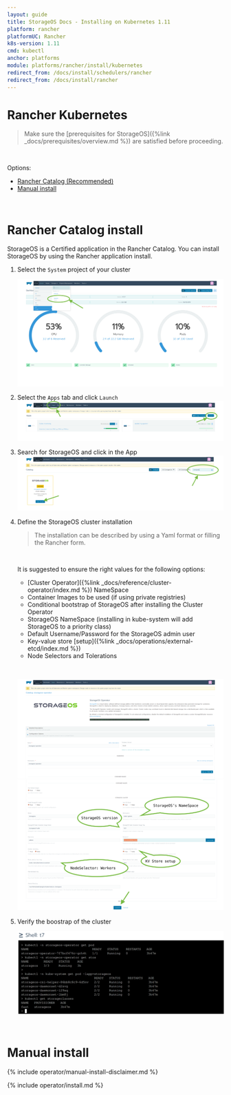```yaml
---
layout: guide
title: StorageOS Docs - Installing on Kubernetes 1.11
platform: rancher
platformUC: Rancher
k8s-version: 1.11
cmd: kubectl
anchor: platforms
module: platforms/rancher/install/kubernetes
redirect_from: /docs/install/schedulers/rancher
redirect_from: /docs/install/rancher
---
```


# Rancher Kubernetes

> Make sure the 
> [prerequisites for StorageOS]({%link  _docs/prerequisites/overview.md %}) are
> satisfied before proceeding.

&nbsp;


Options:
- [Rancher Catalog (Recommended)](#rancher-catalog-install)
- [Manual install](#manual-install)


&nbsp;

# Rancher Catalog install

StorageOS is a Certified application in the Rancher Catalog. You can install
StorageOS by using the Rancher application install.

1. Select the `System` project of your cluster

    ![install-1](/images/rancher-ui-green-bubbles/rancher-1.png)

1. Select the `Apps` tab and click `Launch`
    ![install-2](/images/rancher-ui-green-bubbles/rancher-2.png)

1. Search for StorageOS and click in the App
    ![install-3](/images/rancher-ui-green-bubbles/rancher-3.png)

1. Define the StorageOS cluster installation

    > The installation can be described by using a Yaml format or filling the Rancher form.

    &nbsp;

    It is suggested to ensure the right values for the following options:
    - [Cluster Operator]({%link _docs/reference/cluster-operator/index.md %}) NameSpace
    - Container Images to be used (if using private registries)
    - Conditional bootstrap of StorageOS after installing the Cluster Operator
    - StorageOS NameSpace (installing in kube-system will add StorageOS to a
      priority class)
    - Default Username/Password for the StorageOS admin user
    - Key-value store [setup]({%link _docs/operations/external-etcd/index.md %})
    - Node Selectors and Tolerations

    &nbsp;

    ![install-4](/images/rancher-ui-green-bubbles/rancher-4.png)
    ![install-5](/images/rancher-ui-green-bubbles/rancher-5.png)

1. Verify the boostrap of the cluster

    ![install-6](/images/rancher-ui-green-bubbles/rancher-6.png)

&nbsp;

# Manual install

{% include operator/manual-install-disclaimer.md %}

{% include operator/install.md %}
